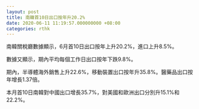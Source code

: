 ```yaml
---
layout: post
title: 南韓首10日出口按年升20.2%
date: 2020-06-11 11:19:57.000000000 +08:00
categories: rthk
---
```


南韓關稅廳數據顯示，6月首10日出口按年上升20.2%，進口上升8.5%。

數據又顯示，期內平均每個工作日出口按年下跌9.8%。

期內，半導體海外銷售上升22.6%，移動裝置出口按年升35.8%。醫藥品出口按年增長1.37倍。

本月首10日南韓對中國出口增長35.7%，對美國和歐洲出口分別升15.1%和22.2%。
